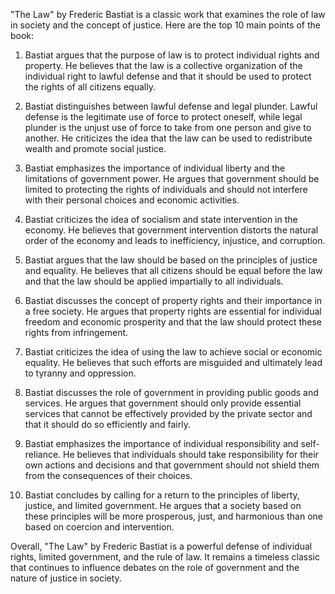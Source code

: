 "The Law" by Frederic Bastiat is a classic work that examines the role of law in society and the concept of justice. Here are the top 10 main points of the book:

1. Bastiat argues that the purpose of law is to protect individual rights and property. He believes that the law is a collective organization of the individual right to lawful defense and that it should be used to protect the rights of all citizens equally.

2. Bastiat distinguishes between lawful defense and legal plunder. Lawful defense is the legitimate use of force to protect oneself, while legal plunder is the unjust use of force to take from one person and give to another. He criticizes the idea that the law can be used to redistribute wealth and promote social justice.

3. Bastiat emphasizes the importance of individual liberty and the limitations of government power. He argues that government should be limited to protecting the rights of individuals and should not interfere with their personal choices and economic activities.

4. Bastiat criticizes the idea of socialism and state intervention in the economy. He believes that government intervention distorts the natural order of the economy and leads to inefficiency, injustice, and corruption.

5. Bastiat argues that the law should be based on the principles of justice and equality. He believes that all citizens should be equal before the law and that the law should be applied impartially to all individuals.

6. Bastiat discusses the concept of property rights and their importance in a free society. He argues that property rights are essential for individual freedom and economic prosperity and that the law should protect these rights from infringement.

7. Bastiat criticizes the idea of using the law to achieve social or economic equality. He believes that such efforts are misguided and ultimately lead to tyranny and oppression.

8. Bastiat discusses the role of government in providing public goods and services. He argues that government should only provide essential services that cannot be effectively provided by the private sector and that it should do so efficiently and fairly.

9. Bastiat emphasizes the importance of individual responsibility and self-reliance. He believes that individuals should take responsibility for their own actions and decisions and that government should not shield them from the consequences of their choices.

10. Bastiat concludes by calling for a return to the principles of liberty, justice, and limited government. He argues that a society based on these principles will be more prosperous, just, and harmonious than one based on coercion and intervention.

Overall, "The Law" by Frederic Bastiat is a powerful defense of individual rights, limited government, and the rule of law. It remains a timeless classic that continues to influence debates on the role of government and the nature of justice in society.